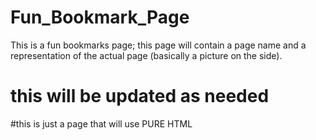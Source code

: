 # Fun_Bookmark_Page
This is a fun bookmarks page; this page will contain a page name and a representation of the actual page (basically a picture on the side). 
# this will be updated as needed
#this is just a page that will use PURE HTML
